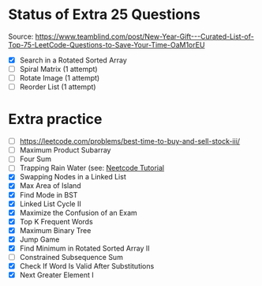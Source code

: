 # Status of Extra 25 Questions
Source: https://www.teamblind.com/post/New-Year-Gift---Curated-List-of-Top-75-LeetCode-Questions-to-Save-Your-Time-OaM1orEU

- [x] Search in a Rotated Sorted Array
- [ ] Spiral Matrix (1 attempt)
- [ ] Rotate Image (1 attempt)
- [ ] Reorder List (1 attempt)

# Extra practice
- [ ] https://leetcode.com/problems/best-time-to-buy-and-sell-stock-iii/
- [ ] Maximum Product Subarray
- [ ] Four Sum
- [ ] Trapping Rain Water (see: [Neetcode Tutorial](https://www.youtube.com/watch?v=ZI2z5pq0TqA)
- [x] Swapping Nodes in a Linked List
- [x] Max Area of Island
- [x] Find Mode in BST
- [x] Linked List Cycle II 
- [x] Maximize the Confusion of an Exam
- [x] Top K Frequent Words
- [x] Maximum Binary Tree
- [x] Jump Game
- [x] Find Minimum in Rotated Sorted Array II
- [ ] Constrained Subsequence Sum
- [x] Check If Word Is Valid After Substitutions
- [x] Next Greater Element I
